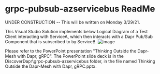# grpc-pubsub-azservicebus ReadMe
UNDER CONSTRUCTION -- This will be written on Monday 3/29/21.

This Visual Studio Solution implements below Logical Diagram of a Test Client interacting with ServiceA, which then interacts with a Dapr Pub/Sub Component that is subscribed to by ServiceB.
![image](https://user-images.githubusercontent.com/6517661/112757297-2e175400-8fb7-11eb-8db3-264ad2d867e7.png)

Please refer to the PowerPoint presentation "Thinking Outside the Dapr-Mesh with Dapr, gRPC".  The PowerPoint slide deck is in the DiscoverDapr\grpc-pubsub-azservicebus folder, in the file named Thinking Outside the Dapr-Mesh with Dapr, gRPC.pptx. 
